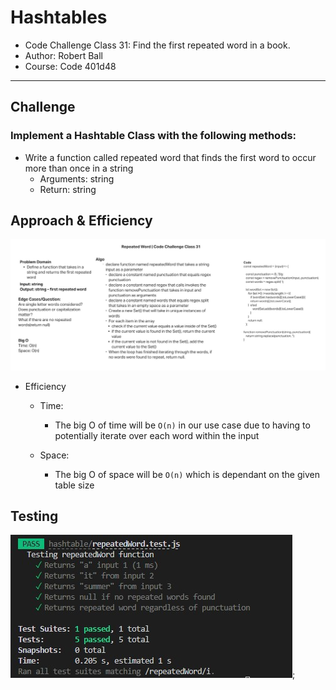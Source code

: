 # Hashtables

* Code Challenge Class 31: Find the first repeated word in a book.
* Author: Robert Ball
* Course: Code 401d48

---

## Challenge

### Implement a Hashtable Class with the following methods:

* Write a function called repeated word that finds the first word to occur more than once in a string
  * Arguments: string
  * Return: string

## Approach & Efficiency

![repeated Word whiteboard](./assets/repeatedWordWhiteboard.jpg)

* Efficiency
  * Time:
    * The big O of time will be `O(n)` in our use case due to having to potentially iterate over each word within the input

  * Space:
    * The big O of space will be `O(n)` which is dependant on the given table size

## Testing

![hashtable Test Results](./assets/repeatedWordTest.jpg);

